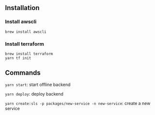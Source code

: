 ## Installation

### Install awscli

```shell script
brew install awscli
```

### Install terraform
```shell script
brew install terraform
yarn tf init
```

## Commands

`yarn start`: start offline backend

`yarn deploy`: deploy backend

`yarn create:sls -p packages/new-service -n new-service`: create a new service
